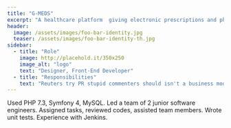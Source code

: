 ```yaml
---
title: "G-MEDS"
excerpt: "A healthcare platform  giving electronic prescriptions and pharmacies that are able to deliver to patients."
header:
  image: /assets/images/foo-bar-identity.jpg
  teaser: /assets/images/foo-bar-identity-th.jpg
sidebar:
  - title: "Role"
    image: http://placehold.it/350x250
    image_alt: "logo"
    text: "Designer, Front-End Developer"
  - title: "Responsibilities"
    text: "Reuters try PR stupid commenters should isn't a business model"
---
```


Used PHP 7.3, Symfony 4, MySQL.
Led a team of 2 junior software engineers.
Assigned tasks, reviewed codes, assisted team members.
Wrote unit tests.
Experience with Jenkins.